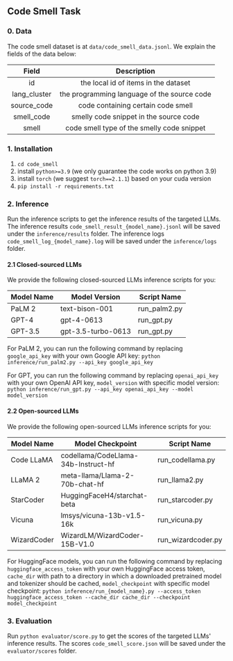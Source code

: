 ## Code Smell Task

### 0. Data

The code smell dataset is at `data/code_smell_data.jsonl`. We explain the fields of the data below:


|    Field    |                 Description                 |
| :----------: | :------------------------------------------: |
|      id      |     the local id of items in the dataset     |
| lang_cluster | the programming language of the source code |
| source_code |     code containing certain code smell     |
|  smell_code  |   smelly code snippet in the source code   |
|    smell    | code smell type of the smelly code snippet |

### 1. Installation

1. `cd code_smell`
2. install `python>=3.9` (we only guarantee the code works on python 3.9)
3. install `torch` (we suggest `torch==2.1.1`) based on your cuda version
4. `pip install -r requirements.txt`

### 2. Inference

Run the inference scripts to get the inference results of the targeted LLMs. The inference results `code_smell_result_{model_name}.jsonl` will be saved under the `inference/results` folder. The inference logs `code_smell_log_{model_name}.log` will be saved under the `inference/logs` folder.

#### 2.1 Closed-sourced LLMs

We provide the following closed-sourced LLMs inference scripts for you:


| Model Name | Model Version      | Script Name  |
| ---------- | ------------------ | ------------ |
| PaLM 2     | text-bison-001     | run_palm2.py |
| GPT-4      | gpt-4-0613         | run_gpt.py   |
| GPT-3.5    | gpt-3.5-turbo-0613 | run_gpt.py   |

For PaLM 2, you can run the following command by replacing `google_api_key` with your own Google API key: `python inference/run_palm2.py --api_key google_api_key`

For GPT, you can run the following command by replacing `openai_api_key` with your own OpenAI API key, `model_version` with specific model version: `python inference/run_gpt.py --api_key openai_api_key --model model_version`

#### 2.2 Open-sourced LLMs

We provide the following open-sourced LLMs inference scripts for you:


| Model Name  | Model Checkpoint                    | Script Name        |
| ----------- | ----------------------------------- | ------------------ |
| Code LLaMA  | codellama/CodeLlama-34b-Instruct-hf | run_codellama.py   |
| LLaMA 2     | meta-llama/Llama-2-70b-chat-hf      | run_llama2.py      |
| StarCoder   | HuggingFaceH4/starchat-beta         | run_starcoder.py   |
| Vicuna      | lmsys/vicuna-13b-v1.5-16k           | run_vicuna.py      |
| WizardCoder | WizardLM/WizardCoder-15B-V1.0       | run_wizardcoder.py |

For HuggingFace models, you can run the following command by replacing `huggingface_access_token` with your own HuggingFace access token, `cache_dir` with path to a directory in which a downloaded pretrained model and tokenizer should be cached, `model_checkpoint` with specific model checkpoint: `python inference/run_{model_name}.py --access_token huggingface_access_token --cache_dir cache_dir --checkpoint model_checkpoint`

### 3. Evaluation

Run `python evaluator/score.py` to get the scores of the targeted LLMs' inference results. The scores `code_smell_score.json` will be saved under the `evaluator/scores` folder.
